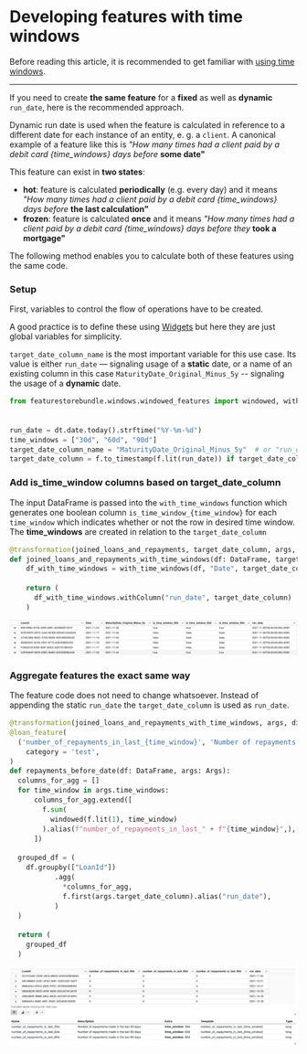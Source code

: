 # Developing features with time windows

Before reading this article, it is recommended to get familiar with [using time windows](time-windows.md).

---

If you need to create __the same feature__ for a __fixed__ as well as __dynamic__ `run_date`, here is the recommended approach.

Dynamic run date is used when the feature is calculated in reference to a different date for each instance of an entity, e. g. a `client`.
A canonical example of a feature like this is _"How many times had a client paid by a debit card {time_windows} days before_ __some date"__

This feature can exist in __two states__:

- __hot__: feature is calculated __periodically__ (e.g. every day) and it means _"How many times had a client paid by a debit card {time_windows} days before_ __the last calculation"__
- __frozen__: feature is calculated __once__ and it means _"How many times had a client paid by a debit card {time_windows} days before they_ __took a mortgage"__

The following method enables you to calculate both of these features using the same code.

### Setup

First, variables to control the flow of operations have to be created. 

A good practice is to define these using [Widgets](../using-widgets.md) but here they are just global variables for simplicity.

`target_date_column_name` is the most important variable for this use case. Its value is either `run_date` –– signaling usage of a __static__ date, or a name of an existing column
in this case `MaturityDate_Original_Minus_5y` -- signaling the usage of a __dynamic__ date. 

```python
from featurestorebundle.windows.windowed_features import windowed, with_time_windows


run_date = dt.date.today().strftime("%Y-%m-%d")
time_windows = ["30d", "60d", "90d"]
target_date_column_name = "MaturityDate_Original_Minus_5y"  # or "run_date"
target_date_column = f.to_timestamp(f.lit(run_date)) if target_date_column_name == "run_date" else f.to_timestamp(f.col(args.target_date_column_name))
```

### Add is_time_window columns based on target_date_column

The input DataFrame is passed into the `with_time_windows` function which generates one boolean column `is_time_window_{time_window}` for each `time_window` which indicates whether or not the row in desired time window.
The __time_windows__ are created in relation to the `target_date_column` 

```python
@transformation(joined_loans_and_repayments, target_date_column, args, display=True)
def joined_loans_and_repayments_with_time_windows(df: DataFrame, target_date_column: Column):
    df_with_time_windows = with_time_windows(df, "Date", target_date_column, time_windows)
    
    return (
      df_with_time_windows.withColumn("run_date", target_date_column)
    )
```

![with_time_windows result](images/dynamic_rundate_time_windows.png)

### Aggregate features the exact same way

The feature code does not need to change whatsoever. Instead of appending the static `run_date` the `target_date_column` is used as `run_date`.

```python
@transformation(joined_loans_and_repayments_with_time_windows, args, display=True)
@loan_feature(
  ('number_of_repayments_in_last_{time_window}', 'Number of repayments made in the last {time_window}.'),
    category = 'test',
)
def repayments_before_date(df: DataFrame, args: Args):
  columns_for_agg = []
  for time_window in args.time_windows:
      columns_for_agg.extend([
        f.sum(
          windowed(f.lit(1), time_window)
        ).alias(f"number_of_repayments_in_last_" + f"{time_window}",),
      ])
  
  grouped_df = (
    df.groupby(["LoanId"])
           .agg(
             *columns_for_agg,
             f.first(args.target_date_column).alias("run_date"),
           )
  )
  
  return (
    grouped_df
  )
```

![time windowed features result](images/dynamic_rundate_result.png)
